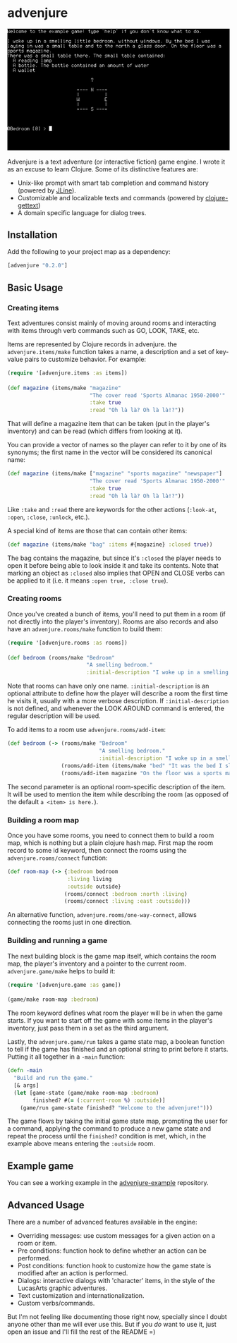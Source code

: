 # advenjure

![Example game](example.gif)

Advenjure is a text adventure (or interactive fiction) game engine. I wrote it as an excuse to learn Clojure.
Some of its distinctive features are:

  * Unix-like prompt with smart tab completion and command history (powered by [JLine](https://github.com/jline/jline2)).
  * Customizable and localizable texts and commands (powered by [clojure-gettext](https://github.com/facundoolano/clojure-gettext))
  * A domain specific language for dialog trees.

## Installation

Add the following to your project map as a dependency:

```clojure
[advenjure "0.2.0"]
```

## Basic Usage

### Creating items

Text adventures consist mainly of moving around rooms and interacting with items
through verb commands such as GO, LOOK, TAKE, etc.

Items are represented by Clojure records in advenjure. the `advenjure.items/make`
function takes a name, a description and a set of key-value pairs to customize behavior.
For example:

```clojure
(require '[advenjure.items :as items])

(def magazine (items/make "magazine"
                          "The cover read 'Sports Almanac 1950-2000'"
                          :take true
                          :read "Oh là là? Oh là là!?"))
```

That will define a magazine item that can be taken (put in the player's inventory)
and can be read (which differs from looking at it).

You can provide a vector of names so the player can refer to it by one of its synonyms;
the first name in the vector will be considered its canonical name:

```clojure
(def magazine (items/make ["magazine" "sports magazine" "newspaper"]
                          "The cover read 'Sports Almanac 1950-2000'"
                          :take true
                          :read "Oh là là? Oh là là!?"))
```

Like `:take` and `:read` there are keywords for the other actions
(`:look-at`, `:open`, `:close`, `:unlock`, etc.).

A special kind of items are those that can contain other items:

```clojure
(def magazine (items/make "bag" :items #{magazine} :closed true))
```

The bag contains the magazine, but since it's `:closed` the player needs to open it
before being able to look inside it and take its contents. Note that marking an
object as `:closed` also implies that OPEN and CLOSE verbs can be applied to it
(i.e. it means `:open true, :close true`).

### Creating rooms

Once you've created a bunch of items, you'll need to put them in a room (if not directly
into the player's inventory). Rooms are also records and also have an
`advenjure.rooms/make` function to build them:

```clojure
(require '[advenjure.rooms :as rooms])

(def bedroom (rooms/make "Bedroom"
                         "A smelling bedroom."
                         :initial-description "I woke up in a smelling little bedroom, without windows."))
```

Note that rooms can have only one name. `:initial-description` is an optional attribute
to define how the player will describe a room the first time he visits it,
usually with a more verbose description. If `:initial-description` is not defined,
and whenever the LOOK AROUND command is entered, the regular description will be used.

To add items to a room use `advenjure.rooms/add-item`:

```clojure
(def bedroom (-> (rooms/make "Bedroom"
                             "A smelling bedroom."
                             :initial-description "I woke up in a smelling little bedroom, without windows.")
                 (rooms/add-item (items/make "bed" "It was the bed I slept in."))
                 (rooms/add-item magazine "On the floor was a sports magazine.")))
```

The second parameter is an optional room-specific description of the item. It will be used
to mention the item while describing the room (as opposed of the default `a <item> is here.`).

### Building a room map

Once you have some rooms, you need to connect them to build a room map, which is
nothing but a plain clojure hash map. First map the room record to some id keyword,
then connect the rooms using the `advenjure.rooms/connect` function:

```clojure
(def room-map (-> {:bedroom bedroom
                   :living living
                   :outside outside}
                  (rooms/connect :bedroom :north :living)
                  (rooms/connect :living :east :outside)))
```

An alternative function, `advenjure.rooms/one-way-connect`, allows connecting the
rooms just in one direction.

### Building and running a game

The next building block is the game map itself, which contains the room map,
the player's inventory and a pointer to the current room. `advenjure.game/make`
helps to build it:

```clojure
(require '[advenjure.game :as game])

(game/make room-map :bedroom)
```

The room keyword defines what room the player will be in when the game starts.
If you want to start off the game with some items in the player's inventory,
just pass them in a set as the third argument.

Lastly, the `advenjure.game/run` takes a game state map, a boolean function
to tell if the game has finished and an optional string to print before it starts.
Putting it all together in a `-main` function:

```clojure
(defn -main
  "Build and run the game."
  [& args]
  (let [game-state (game/make room-map :bedroom)
        finished? #(= (:current-room %) :outside)]
    (game/run game-state finished? "Welcome to the advenjure!")))
```

The game flows by taking the initial game state map, prompting the user for a command,
applying the command to produce a new game state and repeat the process until the
`finished?` condition is met, which, in the example above means entering the
`:outside` room.

## Example game

You can see a working example in the [advenjure-example](https://github.com/facundoolano/advenjure-example) repository.

## Advanced Usage

There are a number of advanced features available in the engine:

  * Overriding messages: use custom messages for a given action on a room or item.
  * Pre conditions: function hook to define whether an action can be performed.
  * Post conditions: function hook to customize how the game state is modified after an action is performed.
  * Dialogs: interactive dialogs with 'character' items, in the style of the LucasArts graphic adventures.
  * Text customization and internationalization.
  * Custom verbs/commands.

But I'm not feeling like documenting those right now, specially since I doubt
anyone other than me will ever use this. But if you *do* want to use it, just open an issue
and I'll fill the rest of the README =)





